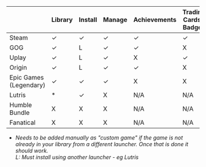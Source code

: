 |                        | Library | Install | Manage | Achievements | Trading Cards / Badges | Wishlist | Pricing |
|------------------------|---------|---------|--------|--------------|----------------------|----------|---------|
| Steam                  |   ✓     |  ✓      | ✓      | ✓            | ✓                    | ✓        | ✓       |
| GOG                    |   ✓     |  L      | ✓      | ✓            | X                    | ✓        | ✓       |
| Uplay                  |   ✓     |  L      | ✓      | X            | ✓                    | X        | X       |
| Origin                 |   ✓     |  L      | ✓      | ✓            | X                    | X        | X       |
| Epic Games (Legendary) |   ✓     |  ✓      | ✓      | X            | X                    | X        | ✓       |
| Lutris                 |   *     |  ✓      | X      | N/A          | N/A                  | N/A      | N/A     |
| Humble Bundle          | X       | X       | X      | N/A          | N/A                  | X        | ✓       |
| Fanatical              | X       | X       | X      | N/A          | N/A                  | X        | ✓       |



* *Needs to be added manually as "custom game" if the game is not already in your library from a different launcher. Once that is done it should work.
<br />L: Must install using another launcher - eg Lutris*
